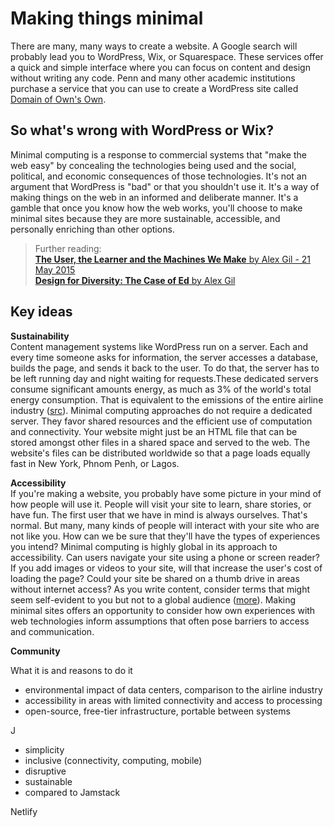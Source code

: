 # Making things minimal

There are many, many ways to create a website. A Google search will probably lead you to WordPress, Wix, or Squarespace. 
These services offer a quick and simple interface where you can focus on content and design without writing any code.
Penn and many other academic institutions purchase a service that you can use to create a WordPress site called [Domain of Own's Own](https://domains.library.upenn.edu/learn-more/).

## So what's wrong with WordPress or Wix?
Minimal computing is a response to commercial systems that "make the web easy" by concealing the technologies being used and the social, political, and economic consequences of those technologies. It's not an argument that WordPress is "bad" or that you shouldn't use it. It's a way of making things on the web in an informed and deliberate manner. It's a gamble that once you know how the web works, you'll choose to make minimal sites because they are more sustainable, accessible, and personally enriching than other options.

> Further reading:  
> [__The User, the Learner and the Machines We Make__ by Alex Gil - 21 May 2015](http://go-dh.github.io/mincomp/thoughts/2015/05/21/user-vs-learner/)  
> [__Design for Diversity: The Case of Ed__ by Alex Gil](https://des4div.library.northeastern.edu/design-for-diversity-the-case-of-ed-alex-gil/)  

## Key ideas 

**Sustainability**  
Content management systems like WordPress run on a server. Each and every time someone asks for information, the server accesses a database, builds the page, and sends it back to the user. To do that, the server has to be left running day and night waiting for requests.These dedicated servers consume significant amounts energy, as much as 3% of the world's total energy consumption. That is equivalent to the emissions of the entire airline industry ([src](https://www.grcooling.com/the-plane-truth-about-environmental-sustainability/)). Minimal computing approaches do not require a dedicated server. They favor shared resources and the efficient use of computation and connectivity. Your website might just be an HTML file that can be stored amongst other files in a shared space and served to the web. The website's files can be distributed worldwide so that a page loads equally fast in New York, Phnom Penh, or Lagos.  

**Accessibility**  
If you're making a website, you probably have some picture in your mind of how people will use it. People will visit your site to learn, share stories, or have fun. The first user that we have in mind is always ourselves. That's normal. But many, many kinds of people will interact with your site who are not like you. How can we be sure that they'll have the types of experiences you intend? Minimal computing is highly global in its approach to accessibility. Can users navigate your site using a phone or screen reader? If you add images or videos to your site, will that increase the user's cost of loading the page? Could your site be shared on a thumb drive in areas without internet access? As you write content, consider terms that might seem self-evident to you but not to a global audience ([more](https://programminghistorian.org/en/author-guidelines#write-for-a-global-audience)). Making minimal sites offers an opportunity to consider how own experiences with web technologies inform assumptions that often pose barriers to access and communication.  

**Community**


What it is and reasons to do it
- environmental impact of data centers, comparison to the airline industry 
- accessibility in areas with limited connectivity and access to processing
- open-source, free-tier infrastructure, portable between systems 

J
- simplicity
- inclusive (connectivity, computing, mobile)
- disruptive 
- sustainable
- compared to Jamstack

Netlify 

